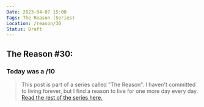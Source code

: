 ```yaml
---
Date: 2023-04-07 15:00
Tags: The Reason (Series)
Location: /reason/30
Status: Draft
---
```


## The Reason #30:

### Today was a /10

>This post is part of a series called "The Reason". I haven't committed to living forever, but I find a reason to live for one more day every day. [Read the rest of the series here.](/reason/)
